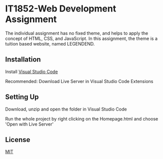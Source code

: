 # IT1852-Web Development Assignment

The individual assignment has no fixed theme, and helps to apply the concept of HTML, CSS, and JavaScript. In this assignment, the theme is a tuition based website, named LEGENDEND.

## Installation

Install [Visual Studio Code](https://code.visualstudio.com/)

Recommended: Download Live Server in Visual Studio Code Extensions

## Setting Up

Download, unzip and open the folder in Visual Studio Code

Run the whole project by right clicking on the Homepage.html and choose 'Open with Live Server'

## License
[MIT](https://choosealicense.com/licenses/mit/)
